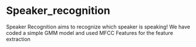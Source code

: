 # Speaker_recognition
Speaker Recognition aims to recognize which speaker is speaking! We have coded a simple GMM model and used MFCC Features for the feature extraction
